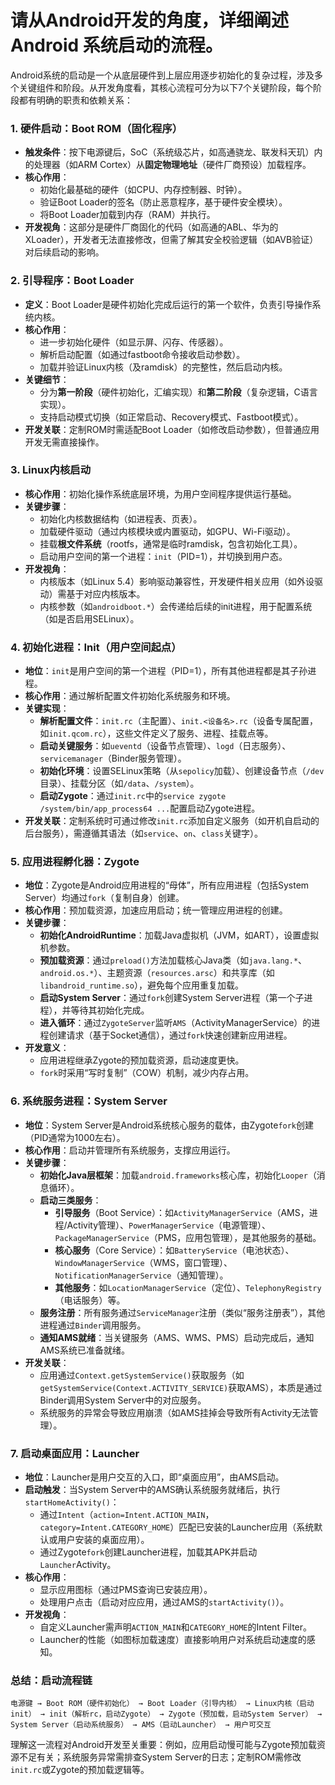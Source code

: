 # 请从Android开发的角度，详细阐述Android 系统启动的流程。

Android系统的启动是一个从底层硬件到上层应用逐步初始化的复杂过程，涉及多个关键组件和阶段。从开发角度看，其核心流程可分为以下7个关键阶段，每个阶段都有明确的职责和依赖关系：


### **1. 硬件启动：Boot ROM（固化程序）**
- **触发条件**：按下电源键后，SoC（系统级芯片，如高通骁龙、联发科天玑）内的处理器（如ARM Cortex）从**固定物理地址**（硬件厂商预设）加载程序。
- **核心作用**：
  - 初始化最基础的硬件（如CPU、内存控制器、时钟）。
  - 验证Boot Loader的签名（防止恶意程序，基于硬件安全模块）。
  - 将Boot Loader加载到内存（RAM）并执行。
- **开发视角**：这部分是硬件厂商固化的代码（如高通的ABL、华为的XLoader），开发者无法直接修改，但需了解其安全校验逻辑（如AVB验证）对后续启动的影响。


### **2. 引导程序：Boot Loader**
- **定义**：Boot Loader是硬件初始化完成后运行的第一个软件，负责引导操作系统内核。
- **核心作用**：
  - 进一步初始化硬件（如显示屏、闪存、传感器）。
  - 解析启动配置（如通过fastboot命令接收启动参数）。
  - 加载并验证Linux内核（及ramdisk）的完整性，然后启动内核。
- **关键细节**：
  - 分为**第一阶段**（硬件初始化，汇编实现）和**第二阶段**（复杂逻辑，C语言实现）。
  - 支持启动模式切换（如正常启动、Recovery模式、Fastboot模式）。
- **开发关联**：定制ROM时需适配Boot Loader（如修改启动参数），但普通应用开发无需直接操作。


### **3. Linux内核启动**
- **核心作用**：初始化操作系统底层环境，为用户空间程序提供运行基础。
- **关键步骤**：
  - 初始化内核数据结构（如进程表、页表）。
  - 加载硬件驱动（通过内核模块或内置驱动，如GPU、Wi-Fi驱动）。
  - 挂载**根文件系统**（rootfs，通常是临时ramdisk，包含初始化工具）。
  - 启动用户空间的第一个进程：`init`（PID=1），并切换到用户态。
- **开发视角**：
  - 内核版本（如Linux 5.4）影响驱动兼容性，开发硬件相关应用（如外设驱动）需基于对应内核版本。
  - 内核参数（如`androidboot.*`）会传递给后续的init进程，用于配置系统（如是否启用SELinux）。


### **4. 初始化进程：Init（用户空间起点）**
- **地位**：`init`是用户空间的第一个进程（PID=1），所有其他进程都是其子孙进程。
- **核心作用**：通过解析配置文件初始化系统服务和环境。
- **关键实现**：
  - **解析配置文件**：`init.rc`（主配置）、`init.<设备名>.rc`（设备专属配置，如`init.qcom.rc`），这些文件定义了服务、进程、挂载点等。
  - **启动关键服务**：如`ueventd`（设备节点管理）、`logd`（日志服务）、`servicemanager`（Binder服务管理）。
  - **初始化环境**：设置SELinux策略（从`sepolicy`加载）、创建设备节点（`/dev`目录）、挂载分区（如`/data`、`/system`）。
  - **启动Zygote**：通过`init.rc`中的`service zygote /system/bin/app_process64 ...`配置启动Zygote进程。
- **开发关联**：定制系统时可通过修改`init.rc`添加自定义服务（如开机自启动的后台服务），需遵循其语法（如`service`、`on`、`class`关键字）。


### **5. 应用进程孵化器：Zygote**
- **地位**：Zygote是Android应用进程的“母体”，所有应用进程（包括System Server）均通过`fork`（复制自身）创建。
- **核心作用**：预加载资源，加速应用启动；统一管理应用进程的创建。
- **关键步骤**：
  - **初始化AndroidRuntime**：加载Java虚拟机（JVM，如ART），设置虚拟机参数。
  - **预加载资源**：通过`preload()`方法加载核心Java类（如`java.lang.*`、`android.os.*`）、主题资源（`resources.arsc`）和共享库（如`libandroid_runtime.so`），避免每个应用重复加载。
  - **启动System Server**：通过`fork`创建System Server进程（第一个子进程），并等待其初始化完成。
  - **进入循环**：通过`ZygoteServer`监听`AMS`（ActivityManagerService）的进程创建请求（基于Socket通信），通过`fork`快速创建新应用进程。
- **开发意义**：
  - 应用进程继承Zygote的预加载资源，启动速度更快。
  - `fork`时采用“写时复制”（COW）机制，减少内存占用。


### **6. 系统服务进程：System Server**
- **地位**：System Server是Android系统核心服务的载体，由Zygote`fork`创建（PID通常为1000左右）。
- **核心作用**：启动并管理所有系统服务，支撑应用运行。
- **关键步骤**：
  - **初始化Java层框架**：加载`android.frameworks`核心库，初始化`Looper`（消息循环）。
  - **启动三类服务**：
    - **引导服务**（Boot Service）：如`ActivityManagerService`（AMS，进程/Activity管理）、`PowerManagerService`（电源管理）、`PackageManagerService`（PMS，应用包管理），是其他服务的基础。
    - **核心服务**（Core Service）：如`BatteryService`（电池状态）、`WindowManagerService`（WMS，窗口管理）、`NotificationManagerService`（通知管理）。
    - **其他服务**：如`LocationManagerService`（定位）、`TelephonyRegistry`（电话服务）等。
  - **服务注册**：所有服务通过`ServiceManager`注册（类似“服务注册表”），其他进程通过`Binder`调用服务。
  - **通知AMS就绪**：当关键服务（AMS、WMS、PMS）启动完成后，通知AMS系统已准备就绪。
- **开发关联**：
  - 应用通过`Context.getSystemService()`获取服务（如`getSystemService(Context.ACTIVITY_SERVICE)`获取AMS），本质是通过Binder调用System Server中的对应服务。
  - 系统服务的异常会导致应用崩溃（如AMS挂掉会导致所有Activity无法管理）。


### **7. 启动桌面应用：Launcher**
- **地位**：Launcher是用户交互的入口，即“桌面应用”，由AMS启动。
- **启动触发**：当System Server中的AMS确认系统服务就绪后，执行`startHomeActivity()`：
  - 通过`Intent`（`action=Intent.ACTION_MAIN`，`category=Intent.CATEGORY_HOME`）匹配已安装的Launcher应用（系统默认或用户安装的桌面应用）。
  - 通过Zygote`fork`创建Launcher进程，加载其APK并启动`Launcher`Activity。
- **核心作用**：
  - 显示应用图标（通过PMS查询已安装应用）。
  - 处理用户点击（启动对应应用，通过AMS的`startActivity()`）。
- **开发视角**：
  - 自定义Launcher需声明`ACTION_MAIN`和`CATEGORY_HOME`的Intent Filter。
  - Launcher的性能（如图标加载速度）直接影响用户对系统启动速度的感知。


### **总结：启动流程链**
```
电源键 → Boot ROM（硬件初始化） → Boot Loader（引导内核） → Linux内核（启动init） → init（解析rc，启动Zygote） → Zygote（预加载，启动System Server） → System Server（启动系统服务） → AMS（启动Launcher） → 用户可交互
```

理解这一流程对Android开发至关重要：例如，应用启动慢可能与Zygote预加载资源不足有关；系统服务异常需排查System Server的日志；定制ROM需修改`init.rc`或Zygote的预加载逻辑等。